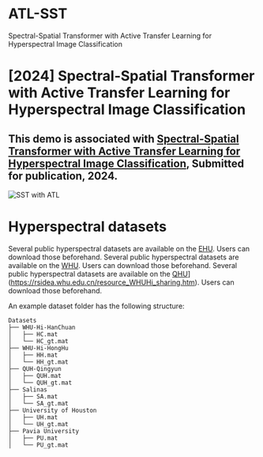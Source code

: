 # ATL-SST
Spectral-Spatial Transformer with Active Transfer Learning for Hyperspectral Image Classification

# [2024] Spectral-Spatial Transformer with Active Transfer Learning for Hyperspectral Image Classification

## This demo is associated with [Spectral-Spatial Transformer with Active Transfer Learning for Hyperspectral Image Classification](), Submitted for publication, 2024.

![SST with ATL](https://github.com/user-attachments/assets/b346abea-12ac-42e7-b370-a7f65e4850df)

# Hyperspectral datasets

Several public hyperspectral datasets are available on the [EHU](https://www.ehu.eus/ccwintco/index.php/Hyperspectral_Remote_Sensing_Scenes). Users can download those beforehand. 
Several public hyperspectral datasets are available on the [WHU](https://rsidea.whu.edu.cn/resource_WHUHi_sharing.htm). Users can download those beforehand. 
Several public hyperspectral datasets are available on the [QHU](https://github.com/Hang-Fu/QUH-classification-dataset)](https://rsidea.whu.edu.cn/resource_WHUHi_sharing.htm). Users can download those beforehand. 

An example dataset folder has the following structure:
```
Datasets
├── WHU-Hi-HanChuan
│   ├── HC.mat
│   └── HC_gt.mat
├── WHU-Hi-HongHu
│   ├── HH.mat
│   └── HH_gt.mat
├── QUH-Qingyun 
│   ├── QUH.mat
│   └── QUH_gt.mat
├── Salinas 
│   ├── SA.mat
│   └── SA_gt.mat
├── University of Houston
│   ├── UH.mat
│   └── UH_gt.mat
├── Pavia University
│   ├── PU.mat
│   └── PU_gt.mat


